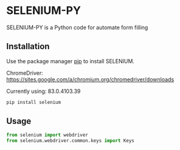 # SELENIUM-PY

SELENIUM-PY is a Python code for automate form filling

## Installation

Use the package manager [pip](https://pip.pypa.io/en/stable/) to install SELENIUM.

ChromeDriver: https://sites.google.com/a/chromium.org/chromedriver/downloads

Currently using: 83.0.4103.39

```bash
pip install selenium
```

## Usage

```python
from selenium import webdriver
from selenium.webdriver.common.keys import Keys
```